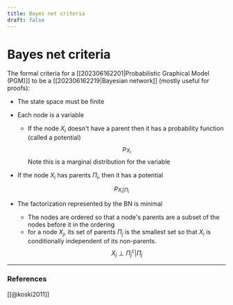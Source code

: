 ```yaml
---
title: Bayes net criteria
draft: false
---
```

# Bayes net criteria
The formal criteria for a [[202306162201|Probabilistic Graphical Model (PGM)]] to be a [[202306162219|Bayesian network]] (mostly useful for proofs):

- The state space must be finite
- Each node is a variable 
	- If the node $X_i$ doesn't have a parent then it has a probability function (called a potential) 
	$$
	 p_{X_i}
	 $$
	 Note this is a marginal distribution for the variable

- If the node $X_i$ has parents $\Pi_i$, then it has a potential 
$$
p_{X_i|\Pi_i}
$$
- The factorization represented by the BN is minimal
	- The nodes are ordered so that a node's parents are a subset of the nodes before it in the ordering
	- for a node $X_j$, its set of parents $\Pi_j$ is the smallest set so that $X_i$ is conditionally independent of its non-parents. 
$$
X_j \perp \Pi_j^c | \Pi_j
$$
 
 
---
### References
[[@koski2011]]